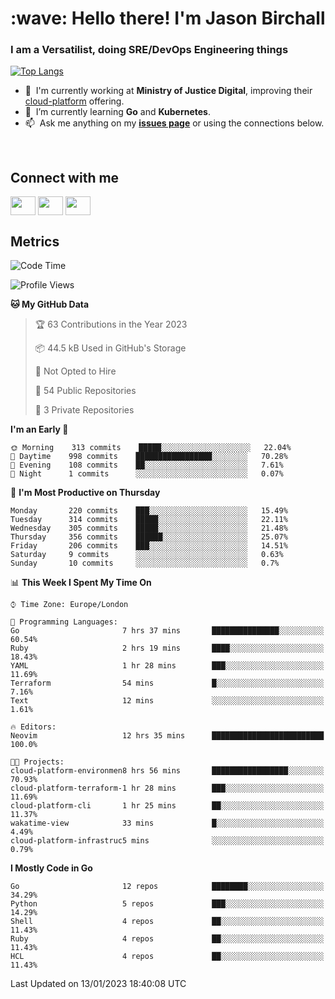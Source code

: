 <h1 align="left" id="jason-title">:wave: Hello there! I'm Jason Birchall</h1>
<h3 align="left">I am a Versatilist, doing SRE/DevOps Engineering things</h3>

[![Top Langs](https://github-readme-stats.vercel.app/api?username=jasonBirchall&show_icons=true&count_private=true&include_all_commits=true&theme=gruvbox)](https://github.com/anuraghazra/github-readme-stats)

- :office: &nbsp;I'm currently working at **Ministry of Justice Digital**, improving their [cloud-platform](https://github.com/ministryofjustice/cloud-platform) offering.
- :seedling: &nbsp;I’m currently learning **Go** and **Kubernetes**.
- :mailbox: &nbsp;Ask me anything on my **[issues page]** or using the connections below.


<br>

<h2>Connect with me</h2>
<p>
<a href="https://twitter.com/jsonBirchall" target="blank"><img align="center" src="https://cdn.jsdelivr.net/npm/simple-icons@3.0.1/icons/twitter.svg" alt="" height="30" width="40" /></a>
<a href="https://keybase.io/json0" target="blank"><img align="center" src="https://cdn.jsdelivr.net/npm/simple-icons@3.0.1/icons/keybase.svg" alt="" height="30" width="40" /></a>
<a href="https://www.reddit.com/user/kakorate" target="blank"><img align="center" src="https://cdn.jsdelivr.net/npm/simple-icons@3.0.1/icons/reddit.svg" alt="" height="30" width="40" /></a>
</p>

<h2>Metrics</h2>

<!--START_SECTION:waka-->
![Code Time](http://img.shields.io/badge/Code%20Time-896%20hrs%2010%20mins-blue)

![Profile Views](http://img.shields.io/badge/Profile%20Views-1-blue)

**🐱 My GitHub Data** 

> 🏆 63 Contributions in the Year 2023
 > 
> 📦 44.5 kB Used in GitHub's Storage 
 > 
> 🚫 Not Opted to Hire
 > 
> 📜 54 Public Repositories 
 > 
> 🔑 3 Private Repositories  
 > 
**I'm an Early 🐤** 

```text
🌞 Morning    313 commits    █████░░░░░░░░░░░░░░░░░░░░   22.04% 
🌆 Daytime    998 commits    █████████████████░░░░░░░░   70.28% 
🌃 Evening    108 commits    ██░░░░░░░░░░░░░░░░░░░░░░░   7.61% 
🌙 Night      1 commits      ░░░░░░░░░░░░░░░░░░░░░░░░░   0.07%

```
📅 **I'm Most Productive on Thursday** 

```text
Monday       220 commits    ███░░░░░░░░░░░░░░░░░░░░░░   15.49% 
Tuesday      314 commits    █████░░░░░░░░░░░░░░░░░░░░   22.11% 
Wednesday    305 commits    █████░░░░░░░░░░░░░░░░░░░░   21.48% 
Thursday     356 commits    ██████░░░░░░░░░░░░░░░░░░░   25.07% 
Friday       206 commits    ███░░░░░░░░░░░░░░░░░░░░░░   14.51% 
Saturday     9 commits      ░░░░░░░░░░░░░░░░░░░░░░░░░   0.63% 
Sunday       10 commits     ░░░░░░░░░░░░░░░░░░░░░░░░░   0.7%

```


📊 **This Week I Spent My Time On** 

```text
⌚︎ Time Zone: Europe/London

💬 Programming Languages: 
Go                       7 hrs 37 mins       ███████████████░░░░░░░░░░   60.54% 
Ruby                     2 hrs 19 mins       ████░░░░░░░░░░░░░░░░░░░░░   18.43% 
YAML                     1 hr 28 mins        ███░░░░░░░░░░░░░░░░░░░░░░   11.69% 
Terraform                54 mins             █░░░░░░░░░░░░░░░░░░░░░░░░   7.16% 
Text                     12 mins             ░░░░░░░░░░░░░░░░░░░░░░░░░   1.61%

🔥 Editors: 
Neovim                   12 hrs 35 mins      █████████████████████████   100.0%

🐱‍💻 Projects: 
cloud-platform-environmen8 hrs 56 mins       █████████████████░░░░░░░░   70.93% 
cloud-platform-terraform-1 hr 28 mins        ███░░░░░░░░░░░░░░░░░░░░░░   11.69% 
cloud-platform-cli       1 hr 25 mins        ██░░░░░░░░░░░░░░░░░░░░░░░   11.37% 
wakatime-view            33 mins             █░░░░░░░░░░░░░░░░░░░░░░░░   4.49% 
cloud-platform-infrastruc5 mins              ░░░░░░░░░░░░░░░░░░░░░░░░░   0.79%

```

**I Mostly Code in Go** 

```text
Go                       12 repos            ████████░░░░░░░░░░░░░░░░░   34.29% 
Python                   5 repos             ███░░░░░░░░░░░░░░░░░░░░░░   14.29% 
Shell                    4 repos             ██░░░░░░░░░░░░░░░░░░░░░░░   11.43% 
Ruby                     4 repos             ██░░░░░░░░░░░░░░░░░░░░░░░   11.43% 
HCL                      4 repos             ██░░░░░░░░░░░░░░░░░░░░░░░   11.43%

```



 Last Updated on 13/01/2023 18:40:08 UTC
<!--END_SECTION:waka-->

<!-- links -->

[issues page]: https://github.com/jasonBirchall/jasonBirchall/issues "jasonBirchall/issues"
